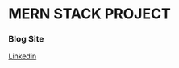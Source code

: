 <h1>MERN STACK PROJECT</h1>
<h3>Blog Site</h3>

<a href="https://www.linkedin.com/in/sajjadul-ib/">Linkedin</a>